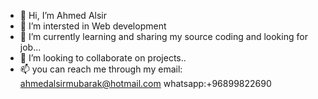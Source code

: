 - 👋 Hi, I’m Ahmed Alsir
- 👀 I’m intersted in Web development
- 🌱 I’m currently learning and sharing my source coding and looking for job...
- 💞️ I’m looking to collaborate on projects..
- 📫 you can reach me through my email: ahmedalsirmubarak@hotmail.com
whatsapp:+96899822690

<!---
ahmedalsir1994/ahmedalsir1994 is a ✨ special ✨ repository because its `README.md` (this file) appears on your GitHub profile.
You can click the Preview link to take a look at your changes.
--->
